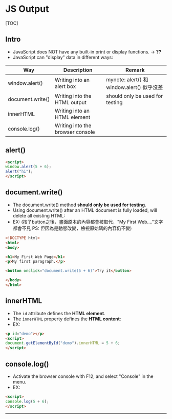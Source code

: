 # JS Output

[TOC]



## Intro

* JavaScript does NOT have any built-in print or display functions. -> __??__
* JavaScript can "display" data in different ways:

| Way              | Description                      | Remark                                |
| ---------------- | -------------------------------- | ------------------------------------- |
| window.alert()   | Writing into an alert box        | mynote: alert() 和 window.alert() 似乎沒差 |
| document.write() | Writing into the HTML output     | should only be used for testing       |
| innerHTML        | Writing into an HTML element     |                                       |
| console.log()    | Writing into the browser console |                                       |



## alert()

```html
<script>
window.alert(5 + 6);
alert("hi");
</script>
```



## document.write()

* The document.write() method __should only be used for testing__.
* Using document.write() after an HTML document is fully loaded, will delete all existing HTML:
* EX: (按了button之後，畫面原本的內容都會被取代，"My First Web...."文字都會不見 PS: 但因為是動態改變，檢視原始碼的內容仍不變)

```html
<!DOCTYPE html>
<html>
<body>

<h1>My First Web Page</h1>
<p>My first paragraph.</p>

<button onclick="document.write(5 + 6)">Try it</button>

</body>
</html>
```



## innerHTML

* The `id` attribute defines the __HTML element__.
* The `innerHTML` property defines the __HTML content__:
* EX:

````html
<p id="demo"></p>
<script>
document.getElementById("demo").innerHTML = 5 + 6;
</script>
````



## console.log()

* Activate the browser console with F12, and select "Console" in the menu.
* EX:

````html
<script>
console.log(5 + 6);
</script>
````

-----